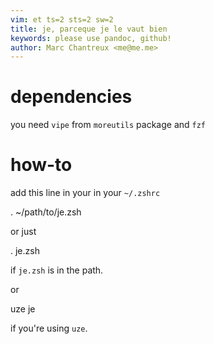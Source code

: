 ```yaml
---
vim: et ts=2 sts=2 sw=2
title: je, parceque je le vaut bien
keywords: please use pandoc, github!
author: Marc Chantreux <me@me.me>
---
```


# dependencies

you need `vipe` from `moreutils` package and `fzf`

# how-to

add this line in your in your `~/.zshrc`

  . ~/path/to/je.zsh

or just

  . je.zsh

if `je.zsh` is in the path.

or

  uze je

if you're using `uze`.


